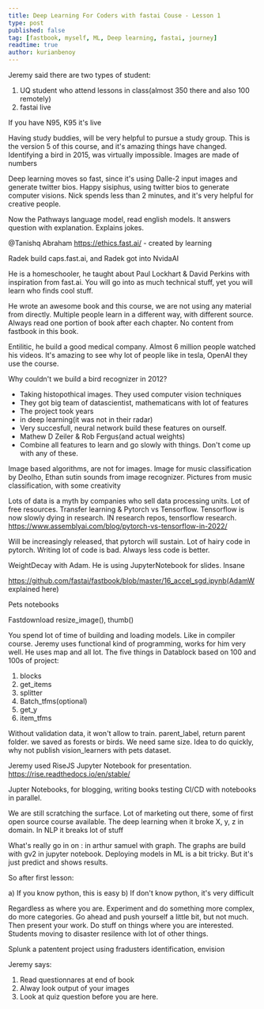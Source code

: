 ```yaml
---
title: Deep Learning For Coders with fastai Couse - Lesson 1
type: post
published: false
tag: [fastbook, myself, ML, Deep learning, fastai, journey]
readtime: true
author: kurianbenoy
---
```


Jeremy said there are two types of student:

1. UQ student who attend lessons in class(almost 350 there and also 100 remotely)
2. fastai live

If you have N95, K95 it's live

Having study buddies, will be very helpful to pursue a study group. This is the version 5 of
this course, and it's amazing things have changed. Identifying a bird in 2015, was
virtually impossible. Images are made of numbers

Deep learning moves so fast, since it's using Dalle-2 input images and generate twitter bios.
Happy sisiphus, using twitter bios to generate computer visions. Nick spends less than 2
minutes, and it's very helpful for creative people.

Now the Pathways language model, read english models. It answers question with explanation.
Explains jokes.

@Tanishq Abraham
https://ethics.fast.ai/ - created by learning

Radek build caps.fast.ai, and Radek got into NvidaAI

He is a homeschooler, he taught about Paul Lockhart & David Perkins with inspiration from fast.ai. You will go into as much technical stuff, yet you will learn who finds cool stuff.

He wrote an awesome book and this course, we are not using any material from directly. Multiple
people learn in a different way, with different source. Always read one portion of book
after each chapter. No content from fastbook in this book.

Entilitic, he build a good medical company. Almost 6 million people watched his videos. It's amazing to see why lot of people like in tesla, OpenAI they use the course.

Why couldn't we build a bird recognizer in 2012?

- Taking histopothical images. They used computer vision techniques
- They got big team of datascientist, mathematicans with lot of features
- The project took years
- in deep learning(it was not in their radar)
- Very succesfull, neural network build these features on ourself. 
- Mathew D Zeiler & Rob Fergus(and actual weights)
- Combine all features to learn and go slowly with things. Don't come up with any of these.

Image based algorithms, are not for images. Image for music classification by Deolho,
Ethan sutin sounds from image recognizer. Pictures from music classification, with some
creativity

Lots of data is a myth by companies who sell data processing units. Lot of free resources.
Transfer learning & Pytorch vs Tensorflow.
Tensorflow is now slowly dying in research. IN research repos, tensorflow research.
https://www.assemblyai.com/blog/pytorch-vs-tensorflow-in-2022/

Will be increasingly released, that pytorch will sustain. Lot of hairy code in pytorch. Writing
lot of code is bad. Always less code is better.

WeightDecay with Adam. He is using JupyterNotebook for slides. Insane

https://github.com/fastai/fastbook/blob/master/16_accel_sgd.ipynb(AdamW explained here)

Pets notebooks

Fastdownload
resize_image(), thumb()

You spend lot of time of building and loading models. Like in compiler course.
Jeremy uses functional kind of programming, works for him very well. He uses map and 
all lot. The five things in Datablock based on 100 and 100s of project:

1. blocks
2. get_items
3. splitter
4. Batch_tfms(optional)
5. get_y
6. item_tfms

Without validation data, it won't allow to train. parent_label, return parent folder. we saved as
forests or birds. We need same size. Idea to do quickly, why not publish vision_learners
with pets dataset.

Jeremy used RiseJS Jupyter Notebook for presentation.
https://rise.readthedocs.io/en/stable/

Jupter Notebooks, for blogging, writing books
testing CI/CD with notebooks in parallel.

We are still scratching the surface. Lot of marketing out there, some of first open source course
available. The deep learning when it broke X, y, z in domain. In NLP it breaks lot of stuff

What's really go in on : in arthur samuel with graph. The graphs are build with gv2 in jupyter
notebook. Deploying models in ML is a bit tricky. But it's just predict and shows results.

So after first lesson:

a) If you know python, this is easy
b) If don't know python, it's very difficult

Regardless as where you are. Experiment and do something more complex, do more categories.
Go ahead and push yourself a little bit, but not much. Then present your work. Do stuff
on things where you are interested. Students moving to disaster resilence with lot of other 
things.

Splunk a patentent project using fradusters identification, envision

Jeremy says: 

1) Read questionnares at end of book
2) Alway look output of your images 
3) Look at quiz question before you are here.
